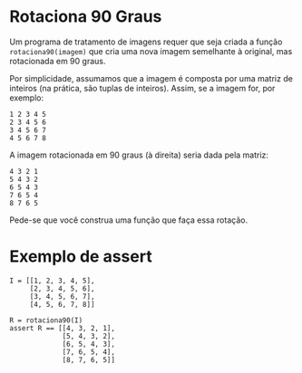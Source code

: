 # Rotaciona 90 Graus

Um programa de tratamento de imagens requer que seja criada a
função `rotaciona90(imagem)` que cria uma nova imagem
semelhante à original, mas rotacionada em 90 graus.

Por simplicidade, assumamos que a imagem é composta por uma
matriz de inteiros (na prática, são tuplas de inteiros).
Assim, se a imagem for, por exemplo:

```
1 2 3 4 5
2 3 4 5 6
3 4 5 6 7
4 5 6 7 8
```

A imagem rotacionada em 90 graus (à direita) seria dada pela
matriz:

```
4 3 2 1
5 4 3 2
6 5 4 3
7 6 5 4
8 7 6 5
```

Pede-se que você construa uma função que faça essa rotação.

# Exemplo de assert

```
I = [[1, 2, 3, 4, 5],
     [2, 3, 4, 5, 6],
     [3, 4, 5, 6, 7],
     [4, 5, 6, 7, 8]]

R = rotaciona90(I)
assert R == [[4, 3, 2, 1],
             [5, 4, 3, 2],
             [6, 5, 4, 3],
             [7, 6, 5, 4],
             [8, 7, 6, 5]]
```